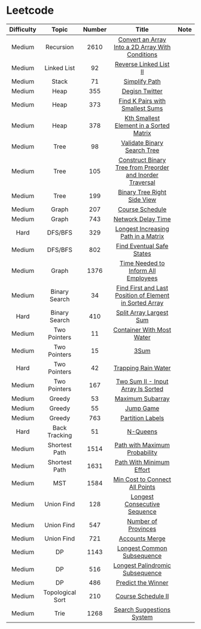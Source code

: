 # Leetcode
| Difficulty | Topic | Number | Title | Note |
|:-----: |:-------:|:------:|:--------:| ---- |
| Medium | Recursion | 2610 | [Convert an Array Into a 2D Array With Conditions](2610/README.md) |  |
| Medium | Linked List | 92 | [Reverse Linked List II](92/README.md) |  |
| Medium | Stack | 71 | [Simplify Path](71/README.md) |  |
| Medium | Heap | 355 | [Degisn Twitter](355/README.md) |  |
| Medium | Heap | 373 | [Find K Pairs with Smallest Sums](373/README.md) |  |
| Medium | Heap | 378 | [Kth Smallest Element in a Sorted Matrix](378/README.md) | |
| Medium | Tree | 98 | [Validate Binary Search Tree](98/README.md) |  |
| Medium | Tree | 105 | [Construct Binary Tree from Preorder and Inorder Traversal](105/README.md) |  |
| Medium | Tree | 199 | [Binary Tree Right Side View](199/README.md) |  |
| Medium | Graph | 207 | [Course Schedule](207/README.md) | |
| Medium | Graph | 743 | [Network Delay Time](743/README.md) | |
| Hard | DFS/BFS | 329 | [Longest Increasing Path in a Matrix](329/README.md) | |
| Medium | DFS/BFS | 802 | [Find Eventual Safe States](802/README.md) | |
| Medium | Graph | 1376 | [Time Needed to Inform All Employees](1376/README.md) | |
| Medium | Binary Search | 34 | [Find First and Last Position of Element in Sorted Array](34/README.md) | |
| Hard | Binary Search | 410 | [Split Array Largest Sum](410/README.md) | |
| Medium | Two Pointers | 11 | [Container With Most Water](11/README.md) |  |
| Medium | Two Pointers | 15 | [3Sum](15/README.md) | |
| Hard | Two Pointers | 42 | [Trapping Rain Water](42/README.md) | |
| Medium | Two Pointers | 167 | [Two Sum II - Input Array Is Sorted](167/README.md) | |
| Medium | Greedy | 53 | [Maximum Subarray](53/README.md) | |
| Medium | Greedy | 55 | [Jump Game](55/README.md) | |
| Medium | Greedy | 763 | [Partition Labels](763/README.md) | |
| Hard | Back Tracking | 51 | [N-Queens](51/README.md) | |
| Medium | Shortest Path | 1514 | [Path with Maximum Probability](1514/README.md) | |
| Medium | Shortest Path | 1631 | [Path With Minimum Effort](1631/README.md) | |
| Medium | MST| 1584 | [Min Cost to Connect All Points](1584/README.md) | |
| Medium | Union Find | 128 | [Longest Consecutive Sequence](128/README.md) | |
| Medium | Union Find | 547 | [Number of Provinces](547/README.md) | |
| Medium | Union Find | 721 | [Accounts Merge](721/README.md) | |
| Medium | DP | 1143 | [Longest Common Subsequence](1143/README.md) | |
| Medium | DP | 516 | [Longest Palindromic Subsequence](516/README.md)| |
| Medium | DP | 486 | [Predict the Winner](486/README.md) |  |
| Medium | Topological Sort | 210 | [Course Schedule II](210/README.md) | |
| Medium | Trie | 1268 | [Search Suggestions System](1268/README.md) |  |